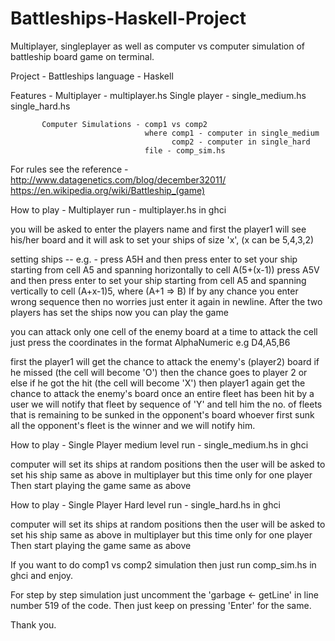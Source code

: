 # Battleships-Haskell-Project
Multiplayer, singleplayer as well as computer vs computer simulation of battleship board game on terminal.

Project - Battleships
language - Haskell

Features - Multiplayer - multiplayer.hs
	   Single player - single_medium.hs
                           single_hard.hs
           
           Computer Simulations - comp1 vs comp2
                                  where comp1 - computer in single_medium
                                        comp2 - computer in single_hard
                                  file - comp_sim.hs

For rules see the reference - http://www.datagenetics.com/blog/december32011/
                              https://en.wikipedia.org/wiki/Battleship_(game)

How to play - Multiplayer
run - multiplayer.hs in ghci

you will be asked to enter the players name
and first the player1 will see his/her board
and it will ask to set your ships of size 'x', (x can be 5,4,3,2) 

setting ships -- e.g. - press A5H and then press enter to set your ship starting from cell A5 and spanning horizontally to cell A(5+(x-1)) 
                        press A5V and then press enter to set your ship starting from cell A5 and spanning vertically to cell (A+x-1)5, where (A+1 => B)
                        If by any chance you enter wrong sequence then no worries just enter it again in newline.
After the two players has set the ships
now you can play the game

you can attack only one cell of the enemy board at a time
to attack the cell just press the coordinates in the format AlphaNumeric e.g D4,A5,B6 

first the player1 will get the chance to attack the enemy's (player2) board if he missed (the cell will become 'O') then the chance goes to player 2 or else if he got the hit (the cell will become 'X') then player1 again get the chance to attack the enemy's board
once an entire fleet has been hit by a user we will notify that fleet by sequence of 'Y' and tell him the no. of fleets that is remaining to be sunked in the opponent's board
whoever first sunk all the opponent's fleet is the winner and we will notify him.

How to play - Single Player
medium level
run - single_medium.hs in ghci

computer will set its ships at random positions
then the user will be asked to set his ship same as above in multiplayer but this time only for one player
Then start playing the game same as above

How to play - Single Player
Hard level
run - single_hard.hs in ghci

computer will set its ships at random positions
then the user will be asked to set his ship same as above in multiplayer but this time only for one player
Then start playing the game same as above

If you want to do comp1 vs comp2 simulation
then just run comp_sim.hs in ghci and enjoy.

For step by step simulation just uncomment the 'garbage <- getLine' in line number 519 of the code. Then just keep on pressing 'Enter' for the same.

Thank you.



